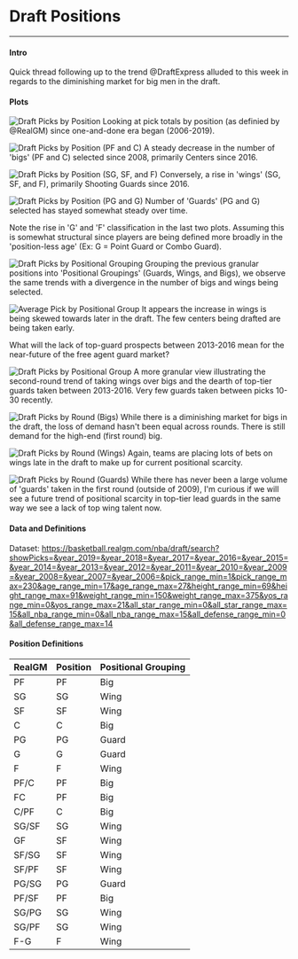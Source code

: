 # Draft Positions
---
#### Intro
Quick thread following up to the trend @DraftExpress alluded to this week in regards to the diminishing market for big men in the draft.

#### Plots

![Draft Picks by Position](/Users/chrisfeller/Desktop/Draft_Plots/Draft_Pick_Analysis/1_Draft_Picks_by_Position.png)
Looking at pick totals by position (as definied by @RealGM) since one-and-done era began (2006-2019).

![Draft Picks by Position (PF and C)](/Users/chrisfeller/Desktop/Draft_Pick_Analysis/Draft_Plots/2_C_PF.png)
A steady decrease in the number of 'bigs' (PF and C) selected since 2008, primarily Centers since 2016.

![Draft Picks by Position (SG, SF, and F)](/Users/chrisfeller/Desktop/Draft_Pick_Analysis/Draft_Plots/3_SG_SF_F.png)
Conversely, a rise in 'wings' (SG, SF, and F), primarily Shooting Guards since 2016.

![Draft Picks by Position (PG and G)](/Users/chrisfeller/Desktop/Draft_Pick_Analysis/Draft_Plots/4_PG_G.png)
Number of 'Guards' (PG and G) selected has stayed somewhat steady over time.

Note the rise in 'G' and 'F' classification in the last two plots. Assuming this is somewhat structural since players are being defined more broadly in the 'position-less age' (Ex: G = Point Guard or Combo Guard).

![Draft Picks by Positional Grouping](/Users/chrisfeller/Desktop/Draft_Pick_Analysis/Draft_Plots/5_Draft_Picks_by_Positional_Grouping.png)
Grouping the previous granular positions into 'Positional Groupings' (Guards, Wings, and Bigs), we observe the same trends with a divergence in the number of bigs and wings being selected.

![Average Pick by Positional Group](/Users/chrisfeller/Desktop/Draft_Pick_Analysis/Draft_Plots/6_Avg_Pick.png)
It appears the increase in wings is being skewed towards later in the draft. The few centers being drafted are being taken early.

What will the lack of top-guard prospects between 2013-2016 mean for the near-future of the free agent guard market?

![Draft Picks by Positional Group](/Users/chrisfeller/Desktop/Draft_Pick_Analysis/Draft_Plots/7_Positional_Grouping.png)
A more granular view illustrating the second-round trend of taking wings over bigs and the dearth of top-tier guards taken between 2013-2016. Very few guards taken between picks 10-30 recently.

![Draft Picks by Round (Bigs)](/Users/chrisfeller/Desktop/Draft_Pick_Analysis/Draft_Plots/8_Bigs_Round.png)
While there is a diminishing market for bigs in the draft, the loss of demand hasn't been equal across rounds. There is still demand for the high-end (first round) big.

![Draft Picks by Round (Wings)](/Users/chrisfeller/Desktop/Draft_Pick_Analysis/Draft_Plots/9_Wings_Round.png)
Again, teams are placing lots of bets on wings late in the draft to make up for current positional scarcity.

![Draft Picks by Round (Guards)](/Users/chrisfeller/Desktop/Draft_Pick_Analysis/Draft_Plots/10_Guards_Round.png)
While there has never been a large volume of 'guards' taken in the first round (outside of 2009), I'm curious if we will see a future trend of positional scarcity in top-tier lead guards in the same way we see a lack of top wing talent now.

#### Data and Definitions
Dataset: https://basketball.realgm.com/nba/draft/search?showPicks=&year_2019=&year_2018=&year_2017=&year_2016=&year_2015=&year_2014=&year_2013=&year_2012=&year_2011=&year_2010=&year_2009=&year_2008=&year_2007=&year_2006=&pick_range_min=1&pick_range_max=230&age_range_min=17&age_range_max=27&height_range_min=69&height_range_max=91&weight_range_min=150&weight_range_max=375&yos_range_min=0&yos_range_max=21&all_star_range_min=0&all_star_range_max=15&all_nba_range_min=0&all_nba_range_max=15&all_defense_range_min=0&all_defense_range_max=14


#### Position Definitions
| RealGM  | Position  | Positional Grouping  |
|---|---|---|
| PF  | PF  | Big  |
| SG  | SG  | Wing  |
| SF  | SF  | Wing  |
| C  | C  | Big  |
| PG  | PG  | Guard  |
| G  | G  | Guard  |
| F  | F  | Wing  |
| PF/C  | PF  | Big  |
| FC  | PF  | Big  |
| C/PF  | C  | Big  |
| SG/SF  | SG  | Wing  |
| GF  | SF  | Wing  |
| SF/SG  | SF  | Wing  |
| SF/PF  | SF  | Wing  |
| PG/SG  | PG  | Guard  |
| PF/SF  | PF  | Big  |
| SG/PG  | SG  | Wing  |
| SG/PF  | SG  | Wing  |
| F-G  | F  | Wing  |
